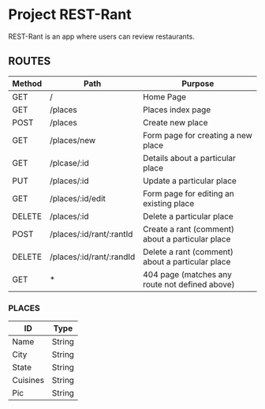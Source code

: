 # Project REST-Rant

REST-Rant is an app where users can review restaurants.

## ROUTES

| Method | Path | Purpose |
|---|---|---|
| GET | / | Home Page |
| GET | /places | Places index page | 
| POST | /places | Create new place | 
| GET | /places/new | Form page for creating a new place |
| GET | /plcase/:id | Details about a particular place |
| PUT | /places/:id | Update a particular place |
| GET | /places/:id/edit | Form page for editing an existing place |
| DELETE | /places/:id | Delete a particular place |
| POST | /places/:id/rant/:rantId | Create a rant (comment) about a particular place |
| DELETE | /places/:id/rant/:randId | Delete a rant (comment) about a particular place |
| GET | * | 404 page (matches any route not defined above) |

### PLACES

| ID | Type |
| --- | --- |
| Name | String |
| City | String |
| State | String |
| Cuisines | String |
| Pic | String |
